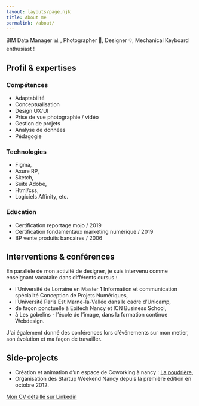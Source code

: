 ```yaml
---
layout: layouts/page.njk
title: About me
permalink: /about/
---
```

BIM Data Manager 📊 , Photographer 📸, Designer 💡, Mechanical Keyboard enthusiast !

## Profil & expertises

### Compétences 

* Adaptabilité
* Conceptualisation
* Design UX/UI
* Prise de vue photographie / vidéo
* Gestion de projets
* Analyse de données
* Pédagogie

### Technologies

* Figma,
* Axure RP,
* Sketch,
* Suite Adobe,
* Html/css,
* Logiciels Affinity, etc.

### Education

* Certification reportage mojo / 2019
* Certification fondamentaux marketing numérique / 2019
* BP vente produits bancaires / 2006

## Interventions & conférences

En parallèle de mon activité de designer, je suis intervenu comme enseignant vacataire dans différents cursus :

* l’Université de Lorraine en Master 1 Information et communication spécialité Conception de Projets Numériques,
* l’Université Paris Est Marne-la-Vallée dans le cadre d’Unicamp,
* de façon ponctuelle à Epitech Nancy et ICN Business School,
* à Les gobelins - l’école de l’image, dans la formation continue Webdesign.

J'ai également donné des conférences lors d’événements sur mon metier, son évolution et ma façon de travailler.

## Side-projects

* Création et animation d’un espace de Coworking à nancy : [La poudrière](http://www.poudriere.org/),
* Organisation des Startup Weekend Nancy depuis la première édition en octobre 2012.

[Mon CV détaillé sur Linkedin](https://www.linkedin.com/in/nicolasbirckel/)